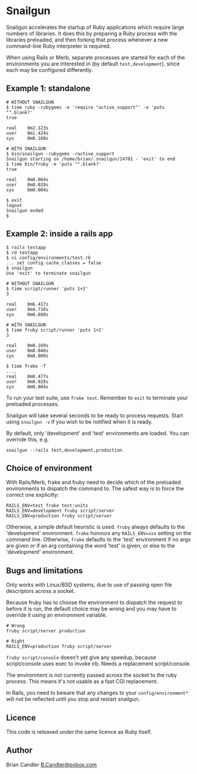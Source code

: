Snailgun
========

Snailgun accelerates the startup of Ruby applications which require large
numbers of libraries. It does this by preparing a Ruby process with the
libraries preloaded, and then forking that process whenever a new
command-line Ruby interpreter is required.

When using Rails or Merb, separate processes are started for each of the
environments you are interested in (by default `test,development`), since
each may be configured differently.

Example 1: standalone
---------------------

    # WITHOUT SNAILGUN
    $ time ruby -rubygems -e 'require "active_support"' -e 'puts "".blank?'
    true

    real	0m2.123s
    user	0m1.424s
    sys 	0m0.168s

    # WITH SNAILGUN
    $ bin/snailgun -rubygems -ractive_support
    Snailgun starting on /home/brian/.snailgun/14781 - 'exit' to end
    $ time bin/fruby -e 'puts "".blank?'
    true

    real	0m0.064s
    user	0m0.020s
    sys 	0m0.004s

    $ exit
    logout
    Snailgun ended
    $ 

Example 2: inside a rails app
-----------------------------

    $ rails testapp
    $ cd testapp
    $ vi config/environments/test.rb
    ... set config.cache_classes = false
    $ snailgun
    Use 'exit' to terminate snailgun

    # WITHOUT SNAILGUN
    $ time script/runner 'puts 1+2'
    3

    real	0m6.417s
    user	0m4.716s
    sys 	0m0.680s

    # WITH SNAILGUN
    $ time fruby script/runner 'puts 1+2'
    3

    real	0m0.169s
    user	0m0.040s
    sys 	0m0.008s

    $ time frake -T
    ....
    real	0m0.477s
    user	0m0.028s
    sys 	0m0.004s

To run your test suite, use `frake test`. Remember to `exit` to terminate
your preloaded processes.

Snailgun will take several seconds to be ready to process requests. Start
using `snailgun -v` if you wish to be notified when it is ready.

By default, only 'development' and 'test' environments are loaded. You can
override this, e.g.

    snailgun --rails test,development,production

Choice of environment
---------------------
With Rails/Merb, frake and fruby need to decide which of the preloaded
environments to dispatch the command to. The safest way is to force the
correct one explicitly:

    RAILS_ENV=test frake test:units
    RAILS_ENV=development fruby script/server
    RAILS_ENV=production fruby script/server

Otherwise, a simple default heuristic is used. `fruby` always defaults to
the 'development' environment. `frake` honours any `RAILS_ENV=xxx` setting
on the command line. Otherwise, `frake` defaults to the 'test' environment
if no args are given or if an arg containing the word 'test' is given, or
else to the 'development' environment.

Bugs and limitations
--------------------
Only works with Linux/BSD systems, due to use of passing open file
descriptors across a socket.

Because fruby has to choose the environment to dispatch the request to
before it is run, the default choice may be wrong and you may have to
override it using an environment variable.

    # Wrong
    fruby script/server production

    # Right
    RAILS_ENV=production fruby script/server

`fruby script/console` doesn't yet give any speedup, because script/console
uses exec to invoke irb. Needs a replacement script/console.

The environment is not currently passed across the socket to the ruby
process. This means it's not usable as a fast CGI replacement.

In Rails, you need to beware that any changes to your `config/environment*`
will not be reflected until you stop and restart snailgun.

Licence
-------
This code is released under the same licence as Ruby itself.

Author
------
Brian Candler <B.Candler@pobox.com>
